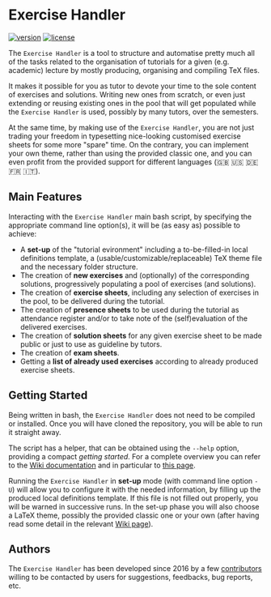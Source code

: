 # Exercise Handler

[![version][Release-badge]](CHANGELOG.md) [![license][License-badge]](LICENSE.md)

The `Exercise Handler` is a tool to structure and automatise pretty much all of the tasks related to the organisation of tutorials for a given (e.g. academic) lecture by mostly producing, organising and compiling TeX files.

It makes it possible for you as tutor to devote your time to the sole content of exercises and solutions.
Writing new ones from scratch, or even just extending or reusing existing ones in the pool that will get populated while the `Exercise Handler` is used, possibly by many tutors, over the semesters.

At the same time, by making use of the `Exercise Handler`, you are not just trading your freedom in typesetting nice-looking customised exercise sheets for some more "spare" time.
On the contrary, you can implement your own theme, rather than using the provided classic one, and you can even profit from the provided support for different languages (:uk: :us: :de: :fr: :it:).

## Main Features

Interacting with the `Exercise Handler` main bash script, by specifying the appropriate command line option(s), it will be (as easy as) possible to achieve:

* A **set-up** of the "tutorial evironment" including a to-be-filled-in local definitions template, a (usable/customizable/replaceable) TeX theme file and the necessary folder structure.
* The creation of **new exercises** and (optionally) of the corresponding solutions, progressively populating a pool of exercises (and solutions).
* The creation of **exercise sheets**, including any selection of exercises in the pool, to be delivered during the tutorial.
* The creation of **presence sheets** to be used during the tutorial as attendance register and/or to take note of the (self)evaluation of the delivered exercises.
* The creation of **solution sheets** for any given exercise sheet to be made public or just to use as guideline by tutors.
* The creation of **exam sheets**.
* Getting a **list of already used exercises** according to already produced exercise sheets.

## Getting Started

Being written in bash, the `Exercise Handler` does not need to be compiled or installed.
Once you will have cloned the repository, you will be able to run it straight away.

The script has a helper, that can be obtained using the `--help` option, providing a compact *getting started*.
For a complete overview you can refer to the [Wiki documentation](https://github.com/AG-Philipsen/Exercise_Handler/wiki) and in particular to [this page](https://github.com/AG-Philipsen/ExerciseHandler/wiki/How-it-works).

Running the `Exercise Handler` in **set-up** mode (with command line option `-U`) will allow you to configure it with the needed information, by filling up the produced local definitions template.
If this file is not filled out properly, you will be warned in successive runs.
In the set-up phase you will also choose a LaTeX theme, possibly the provided classic one or your own (after having read some detail in the relevant [Wiki page](https://github.com/AG-Philipsen/ExerciseHandler/wiki/The-LaTeX-theme)).

## Authors

The `Exercise Handler` has been developed since 2016 by a few [contributors](https://github.com/AG-Philipsen/ExerciseHandler/graphs/contributors) willing to be contacted by users for suggestions, feedbacks, bug reports, etc.


[Release-badge]: https://img.shields.io/badge/Last%20Release-1.0-brightgreen.svg
[License-badge]: https://img.shields.io/badge/License-MIT-blue.svg
